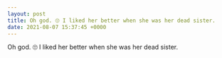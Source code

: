 ```yaml
---
layout: post
title: Oh god. 🙄 I liked her better when she was her dead sister.
date: 2021-08-07 15:37:45 +0000
---
```


Oh god. 🙄 I liked her better when she was her dead sister.

